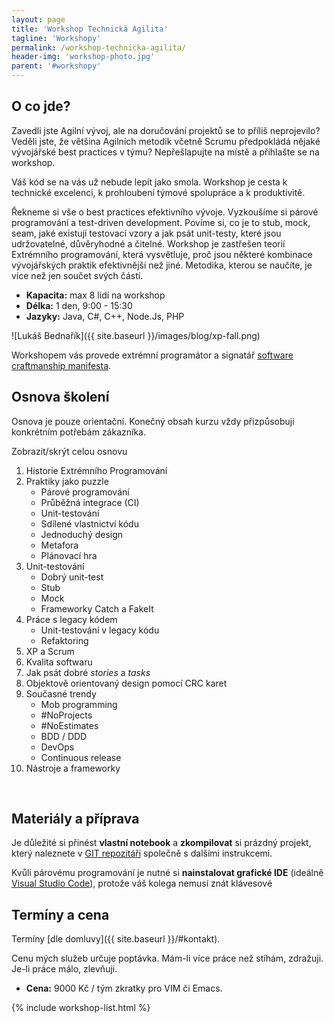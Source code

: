```yaml
---
layout: page
title: 'Workshop Technická Agilita'
tagline: 'Workshopy'
permalink: /workshop-technicka-agilita/
header-img: 'workshop-photo.jpg'
parent: '#workshopy'
---
```


## O co jde?

Zavedli jste Agilní vývoj, ale na doručování projektů se to příliš neprojevilo?
Veděli jste, že většina Agilních metodik včetně Scrumu předpokládá nějaké vývojářské best practices v týmu?
Nepřešlapujte na místě a přihlašte se na workshop.

Váš kód se na vás už nebude lepit jako smola. Workshop je cesta k technické excelenci,
k prohloubení týmové spolupráce a k produktivitě.

Řekneme si vše o best practices efektivního vývoje.
Vyzkoušíme si párové programování a test-driven development.
Povíme si, co je to stub, mock, seam, jaké existují testovací vzory a jak
psát unit-testy, které jsou udržovatelné, důvěryhodné a čitelné.
Workshop je zastřešen teorií Extrémního programování, která vysvětluje,
proč jsou některé kombinace vývojářských praktik efektivnější než jiné.
Metodika, kterou se naučíte, je více než jen součet svých částí.

- **Kapacita:** max 8 lidí na workshop
- **Délka:** 1 den, 9:00 - 15:30
- **Jazyky:** Java, C#, C++, Node.Js, PHP

![Lukáš Bednařík]({{ site.baseurl }}/images/blog/xp-fall.png)

Workshopem vás provede extrémní programátor a
signatář [software craftmanship manifesta](http://manifesto.softwarecraftsmanship.org).

## Osnova školení

Osnova je pouze orientační.
Konečný obsah kurzu vždy přizpůsobuji konkrétním potřebám zákazníka.

<div id="show-more">Zobrazit/skrýt celou osnovu</div>
<div id="show-more-content">
<ol>
  <li>Historie Extrémního Programování</li>
  <li>Praktiky jako puzzle
    <ul>
      <li>Párové programování</li>
      <li>Průběžná integrace (CI)</li>
      <li>Unit-testování</li>
      <li>Sdílené vlastnictví kódu</li>
      <li>Jednoduchý design</li>
      <li>Metafora</li>
      <li>Plánovací hra</li>
    </ul>
  </li>
  <li>Unit-testování
    <ul>
      <li>Dobrý unit-test</li>
      <li>Stub</li>
      <li>Mock</li>
      <li>Frameworky Catch a FakeIt</li>
    </ul>
  </li>
  <li>Práce s legacy kódem
    <ul>
      <li>Unit-testování v legacy kódu</li>
      <li>Refaktoring</li>
    </ul>
  </li>
  <li>XP a Scrum</li>
  <li>Kvalita softwaru</li>
  <li>Jak psát dobré <em>stories</em> a <em>tasks</em></li>
  <li>Objektově orientovaný design pomocí CRC karet</li>
  <li>Současné trendy
    <ul>
      <li>Mob programming</li>
      <li>#NoProjects</li>
      <li>#NoEstimates</li>
      <li>BDD / DDD</li>
      <li>DevOps</li>
      <li>Continuous release</li>
    </ul>
  </li>
  <li>Nástroje a frameworky</li>
</ol>
</div>
<br />

## Materiály a příprava

Je důležité si přinést **vlastní notebook**
a **zkompilovat** si prázdný projekt, který naleznete v
[GIT repozitáři](https://github.com/lukasbednarik/clean-project)
společně s dalšími instrukcemi.

Kvůli párovému programování je nutné si **nainstalovat grafické IDE** (ideálně
[Visual Studio Code](https://code.visualstudio.com/)), protože váš kolega nemusí znát klávesové

## Termíny a cena

Termíny [dle domluvy]({{ site.baseurl }}/#kontakt).

Cenu mých služeb určuje poptávka.
Mám-li více práce než stíhám, zdražuji.
Je-li práce málo, zlevňuji.

- **Cena:** 9000 Kč / tým
zkratky pro VIM či Emacs.

{% include workshop-list.html %}
